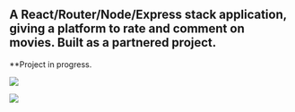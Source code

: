 ## A React/Router/Node/Express stack application, giving a platform to rate and comment on movies. Built as a partnered project.

**Project in progress.

![](https://media.giphy.com/media/fUjp3cq9gW0bmRDmQ6/giphy.gif)

![](https://media.giphy.com/media/fUjp3cq9gW0bmRDmQ6/giphy.gif)
